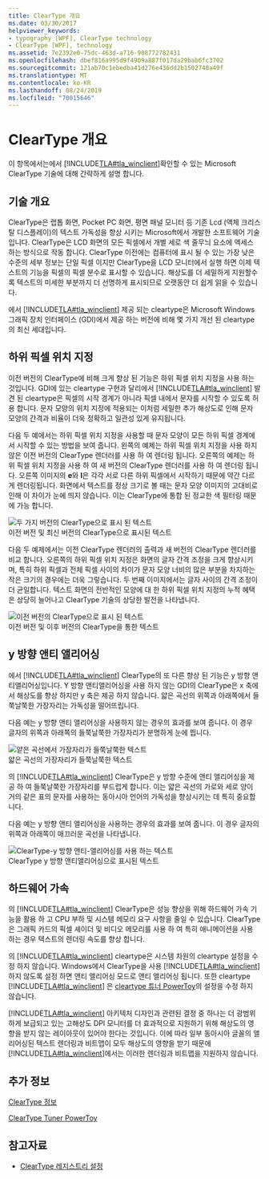 ```yaml
---
title: ClearType 개요
ms.date: 03/30/2017
helpviewer_keywords:
- typography [WPF], ClearType technology
- ClearType [WPF], technology
ms.assetid: 7e2392e0-75dc-463d-a716-908772782431
ms.openlocfilehash: dbef816a995d9f4909a887f017da29bab6fc3702
ms.sourcegitcommit: 121ab70c1ebedba41d276e436dd2b1502748a49f
ms.translationtype: MT
ms.contentlocale: ko-KR
ms.lasthandoff: 08/24/2019
ms.locfileid: "70015646"
---
```

# <a name="cleartype-overview"></a>ClearType 개요
이 항목에서는에서 [!INCLUDE[TLA#tla_winclient](../../../../includes/tlasharptla-winclient-md.md)]확인할 수 있는 Microsoft ClearType 기술에 대해 간략하게 설명 합니다.  

<a name="overview"></a>   
## <a name="technology-overview"></a>기술 개요  
 ClearType은 랩톱 화면, Pocket PC 화면, 평면 패널 모니터 등 기존 Lcd (액체 크리스탈 디스플레이)의 텍스트 가독성을 향상 시키는 Microsoft에서 개발한 소프트웨어 기술입니다.  ClearType은 LCD 화면의 모든 픽셀에서 개별 세로 색 줄무늬 요소에 액세스 하는 방식으로 작동 합니다. ClearType 이전에는 컴퓨터에 표시 될 수 있는 가장 낮은 수준의 세부 정보는 단일 픽셀 이지만 ClearType을 LCD 모니터에서 실행 하면 이제 텍스트의 기능을 픽셀의 픽셀 분수로 표시할 수 있습니다. 해상도를 더 세밀하게 지원할수록 텍스트의 미세한 부분까지 더 선명하게 표시되므로 오랫동안 더 쉽게 읽을 수 있습니다.  
  
 에서 [!INCLUDE[TLA#tla_winclient](../../../../includes/tlasharptla-winclient-md.md)] 제공 되는 cleartype은 Microsoft Windows 그래픽 장치 인터페이스 (GDI)에서 제공 하는 버전에 비해 몇 가지 개선 된 cleartype의 최신 세대입니다.  
  
<a name="sub-pixel_positioning"></a>   
## <a name="sub-pixel-positioning"></a>하위 픽셀 위치 지정  
 이전 버전의 ClearType에 비해 크게 향상 된 기능은 하위 픽셀 위치 지정을 사용 하는 것입니다. GDI에 있는 cleartype 구현과 달리에서 [!INCLUDE[TLA#tla_winclient](../../../../includes/tlasharptla-winclient-md.md)] 발견 된 cleartype은 픽셀의 시작 경계가 아니라 픽셀 내에서 문자를 시작할 수 있도록 허용 합니다. 문자 모양의 위치 지정에 적용되는 이처럼 세밀한 추가 해상도로 인해 문자 모양의 간격과 비율이 더욱 정확하고 일관성 있게 유지됩니다.  
  
 다음 두 예에서는 하위 픽셀 위치 지정을 사용할 때 문자 모양이 모든 하위 픽셀 경계에서 시작할 수 있는 방법을 보여 줍니다. 왼쪽의 예제는 하위 픽셀 위치 지정을 사용 하지 않은 이전 버전의 ClearType 렌더러를 사용 하 여 렌더링 됩니다. 오른쪽의 예제는 하위 픽셀 위치 지정을 사용 하 여 새 버전의 ClearType 렌더러를 사용 하 여 렌더링 됩니다. 오른쪽 이미지의 **e**와 **l**은 각각 서로 다른 하위 픽셀에서 시작하기 때문에 약간 다르게 렌더링됩니다. 화면에서 텍스트를 정상 크기로 볼 때는 문자 모양 이미지의 고대비로 인해 이 차이가 눈에 띄지 않습니다. 이는 ClearType에 통합 된 정교한 색 필터링 때문에 가능 합니다.  
  
 ![두 가지 버전의 ClearType으로 표시 된 텍스트](./media/wcpsdk-mmgraphics-text-cleartype-overview-01.png "wcpsdk_mmgraphics_text_cleartype_overview_01")  
이전 버전 및 최신 버전의 ClearType으로 표시된 텍스트  
  
 다음 두 예제에서는 이전 ClearType 렌더러의 출력과 새 버전의 ClearType 렌더러를 비교 합니다. 오른쪽의 하위 픽셀 위치 지정은 화면의 글자 간격 조정을 크게 향상시키며, 특히 하위 픽셀과 전체 픽셀 사이의 차이가 문자 모양 너비의 많은 부분을 차지하는 작은 크기의 경우에는 더욱 그렇습니다. 두 번째 이미지에서는 글자 사이의 간격 조정이 더 균일합니다. 텍스트 화면의 전반적인 모양에 대 한 하위 픽셀 위치 지정의 누적 혜택은 상당히 늘어나고 ClearType 기술의 상당한 발전을 나타냅니다.  
  
 ![이전 버전의 ClearType으로 표시 된 텍스트](./media/wcpsdk-mmgraphics-text-cleartype-overview-02.png "wcpsdk_mmgraphics_text_cleartype_overview_02")  
이전 버전 및 이후 버전의 ClearType을 통한 텍스트  
  
<a name="y-direction_antialiasing"></a>   
## <a name="y-direction-antialiasing"></a>y 방향 앤티 앨리어싱  
 에서 [!INCLUDE[TLA#tla_winclient](../../../../includes/tlasharptla-winclient-md.md)] ClearType의 또 다른 향상 된 기능은 y 방향 앤티앨리어싱입니다. Y 방향 앤티앨리어싱을 사용 하지 않는 GDI의 ClearType은 x 축에서 해상도를 향상 하지만 y 축은 제공 하지 않습니다. 얇은 곡선의 위쪽과 아래쪽에서 들쭉날쭉한 가장자리는 가독성을 떨어뜨립니다.  
  
 다음 예는 y 방향 앤티 앨리어싱을 사용하지 않는 경우의 효과를 보여 줍니다. 이 경우 글자의 위쪽과 아래쪽의 들쭉날쭉한 가장자리가 분명하게 눈에 띕니다.  
  
 ![얕은 곡선에서 가장자리가 들쭉날쭉한 텍스트](./media/wcpsdk-mmgraphics-text-cleartype-overview-03.png "wcpsdk_mmgraphics_text_cleartype_overview_03")  
얇은 곡선의 가장자리가 들쭉날쭉한 텍스트  
  
 의 [!INCLUDE[TLA#tla_winclient](../../../../includes/tlasharptla-winclient-md.md)] ClearType은 y 방향 수준에 앤티 앨리어싱을 제공 하 여 들쭉날쭉한 가장자리를 부드럽게 합니다. 이는 얇은 곡선의 가로와 세로 양이 거의 같은 표의 문자를 사용하는 동아시아 언어의 가독성을 향상시키는 데 특히 중요합니다.  
  
 다음 예는 y 방향 앤티 앨리어싱을 사용하는 경우의 효과를 보여 줍니다. 이 경우 글자의 위쪽과 아래쪽이 매끄러운 곡선을 나타냅니다.  
  
 ![ClearType&#45;y 방향 앤티&#45;앨리어싱를 사용 하는 텍스트](./media/wcpsdk-mmgraphics-text-cleartype-overview-04.png "wcpsdk_mmgraphics_text_cleartype_overview_04")  
ClearType y 방향 앤티앨리어싱으로 표시된 텍스트  
  
<a name="hardware_acceleration"></a>   
## <a name="hardware-acceleration"></a>하드웨어 가속  
 의 [!INCLUDE[TLA#tla_winclient](../../../../includes/tlasharptla-winclient-md.md)] ClearType은 성능 향상을 위해 하드웨어 가속 기능을 활용 하 고 CPU 부하 및 시스템 메모리 요구 사항을 줄일 수 있습니다. ClearType은 그래픽 카드의 픽셀 셰이더 및 비디오 메모리를 사용 하 여 특히 애니메이션을 사용 하는 경우 텍스트의 렌더링 속도를 향상 합니다.  
  
 의 [!INCLUDE[TLA#tla_winclient](../../../../includes/tlasharptla-winclient-md.md)] cleartype은 시스템 차원의 cleartype 설정을 수정 하지 않습니다. Windows에서 ClearType을 사용 [!INCLUDE[TLA#tla_winclient](../../../../includes/tlasharptla-winclient-md.md)] 하지 않도록 설정 하면 앤티 앨리어싱 모드로 앤티 앨리어싱 됩니다. 또한 cleartype [!INCLUDE[TLA#tla_winclient](../../../../includes/tlasharptla-winclient-md.md)] 은 [cleartype 튜너 PowerToy](https://www.microsoft.com/typography/ClearTypePowerToy.mspx)의 설정을 수정 하지 않습니다.  
  
 [!INCLUDE[TLA#tla_winclient](../../../../includes/tlasharptla-winclient-md.md)] 아키텍처 디자인과 관련된 결정 중 하나는 더 광범위하게 보급되고 있는 고해상도 DPI 모니터를 더 효과적으로 지원하기 위해 해상도의 영향을 받지 않는 레이아웃이 있어야 한다는 것입니다. 이에 따라 일부 동아시아 글꼴의 앨리어싱된 텍스트 렌더링과 비트맵이 모두 해상도의 영향을 받기 때문에 [!INCLUDE[TLA#tla_winclient](../../../../includes/tlasharptla-winclient-md.md)]에서는 이러한 렌더링과 비트맵을 지원하지 않습니다.  
  
<a name="further_information"></a>   
## <a name="further-information"></a>추가 정보  
 [ClearType 정보](https://www.microsoft.com/typography/ClearTypeInfo.mspx)  
  
 [ClearType Tuner PowerToy](https://www.microsoft.com/typography/ClearTypePowerToy.mspx)  
  
## <a name="see-also"></a>참고자료

- [ClearType 레지스트리 설정](cleartype-registry-settings.md)
